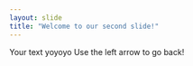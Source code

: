 ```yaml
---
layout: slide
title: "Welcome to our second slide!"
---
```

Your text yoyoyo
Use the left arrow to go back!
